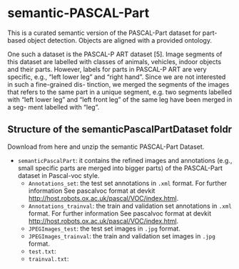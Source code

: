 # semantic-PASCAL-Part
This is a curated semantic version of the PASCAL-Part dataset for part-based object detection. Objects are aligned with a provided ontology.




One such a dataset is the PASCAL-P ART dataset
[5]. Image segments of this dataset are labelled with
classes of animals, vehicles, indoor objects and their
parts. However, labels for parts in PASCAL-P ART are
very specific, e.g., “left lower leg” and “right hand”.
Since we are not interested in such a fine-grained dis-
tinction, we merged the segments of the images that
refers to the same part in a unique segment, e.g. two
segments labelled with “left lower leg” and “left front
leg” of the same leg have been merged in a seg-
ment labelled with “leg”.


## Structure of the semanticPascalPartDataset foldr
Download from here and unzip the semantic PASCAL-Part Dataset.

- `semanticPascalPart`: it contains the refined images and annotations (e.g., small specific parts are merged into bigger parts) of the PASCAL-Part dataset in Pascal-voc style.
    - `Annotations_set`: the test set annotations in `.xml` format. For further information See pascalvoc format at devkit http://host.robots.ox.ac.uk/pascal/VOC/index.html.
    - `Annotations_trainval`: the train and validation set annotations in `.xml` format. For further information See pascalvoc format at devkit http://host.robots.ox.ac.uk/pascal/VOC/index.html.
    - `JPEGImages_test`: the test set images in `.jpg` format.
    - `JPEGImages_trainval`: the train and validation set images in `.jpg` format.
    - `test.txt`:
    - `trainval.txt`:
